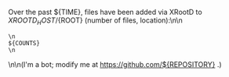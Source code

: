 Over the past ${TIME}, files have been added via XRootD to ${XROOTD_HOST}/${ROOT} (number of files, location):\n\n
```
\n
${COUNTS}
\n
```
\n\n(I'm a bot; modify me at https://github.com/${REPOSITORY} .)
